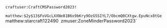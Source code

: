 `craftuser:CraftCMSPassword2023!`


`matthew:$2y$13$FoVGcLXXNe81B6x9bKry9OzGSSIYL7/ObcmQ0CXtgw.EpuNcx8tGe
`matthew:starcraft122490`
`zmuser:ZoneMinderPassword2023`

